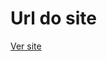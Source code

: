 # Url do site
<a href="https://iak3lwin.github.io/copy-pagessweb/page1" target="_blank" >Ver site</a>

